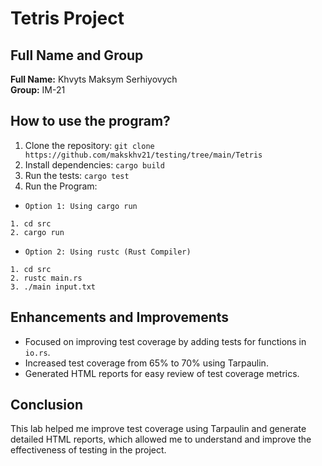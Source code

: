 # Tetris Project

## Full Name and Group

**Full Name:** Khvyts Maksym Serhiyovych  
**Group:** IM-21

## How to use the program?

1. Clone the repository: ``` git clone https://github.com/makskhv21/testing/tree/main/Tetris ```
2. Install dependencies: ``` cargo build ```
3. Run the tests: ``` cargo test ```
4. Run the Program:
- ``` Option 1: Using cargo run ```
``` 
1. cd src
2. cargo run
```
- ``` Option 2: Using rustc (Rust Compiler) ```
```
1. cd src
2. rustc main.rs
3. ./main input.txt
```

## Enhancements and Improvements
- Focused on improving test coverage by adding tests for functions in `io.rs`.
- Increased test coverage from 65% to 70% using Tarpaulin.
- Generated HTML reports for easy review of test coverage metrics.

## Conclusion
This lab helped me improve test coverage using Tarpaulin and generate detailed HTML reports, which allowed me to understand and improve the effectiveness of testing in the project.